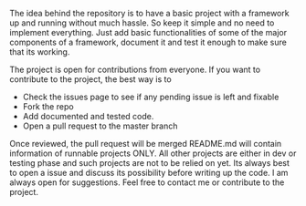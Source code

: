 The idea behind the repository is to have a basic project with a framework up and running without much hassle. So keep it simple and no need to implement everything. Just add basic functionalities of some of the major components of a framework, document it and test it enough to make sure that its working.

The project is open for contributions from everyone. If you want to contribute to the project, the best way is to

- Check the issues page to see if any pending issue is left and fixable
- Fork the repo
- Add documented and tested code.
- Open a pull request to the master branch

Once reviewed, the pull request will be merged
README.md will contain information of runnable projects ONLY. All other projects are either in dev or testing phase and such projects are not to be relied on yet.
Its always best to open a issue and discuss its possibility before writing up the code. I am always open for suggestions. Feel free to contact me or contribute to the project.


